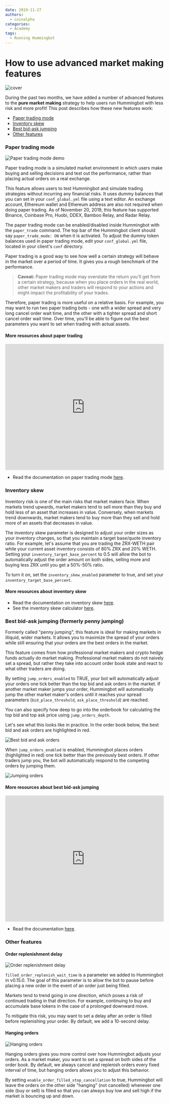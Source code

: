```yaml
---
date: 2019-11-27
authors:
  - coinalpha
categories:
  - Academy
tags:
  - Running Hummingbot
---
```


# How to use advanced market making features

![cover](cover.webp)


During the past two months, we have added a number of advanced features to the **pure market making** strategy to help users run Hummingbot with less risk and more profit! This post describes how these new features work:

- [Paper trading mode](#paper-trading)
- [Inventory skew](#inventory-skew)
- [Best bid-ask jumping](#penny-jumping)
- [Other features](#other)

<!-- more -->

### Paper trading mode

![Paper trading mode demo](demo1.png)

Paper trading mode is a simulated market environment in which users make buying and selling decisions and test out the performance, rather than placing actual orders on a real exchange.

This feature allows users to test Hummingbot and simulate trading strategies without incurring any financial risks. It uses dummy balances that you can set in your `conf_global.yml` file using a text editor. An exchange account, Ethereum wallet and Ethereum address are also not required when doing paper trading. As of November 20, 2019, this feature has supported Binance, Coinbase Pro, Huobi, DDEX, Bamboo Relay, and Radar Relay.

The paper trading mode can be enabled/disabled inside Hummingbot with the `paper_trade` command. The top bar of the Hummingbot client should say `paper_trade_mode: ON` when it is activated. To adjust the dummy token balances used in paper trading mode, edit your `conf_global.yml` file, located in your client's `conf` directory.

Paper trading is a good way to see how well a certain strategy will behave in the market over a period of time. It gives you a rough benchmark of the performance.

> **Caveat:** Paper trading mode may overstate the return you'll get from a certain strategy, because when you place orders in the real world, other market makers and traders will respond to your actions and might impact the profitability of your trades.

Therefore, paper trading is more useful on a relative basis. For example, you may want to run two paper trading bots - one with a wider spread and very long cancel order wait time, and the other with a tighter spread and short cancel order wait time. Over time, you'll be able to figure out the best parameters you want to set when trading with actual assets.

#### More resources about paper trading

<iframe style="width:100%; min-height:400px;" src="https://www.youtube.com/live/Zxq6S317pfw?si=Fdt9S3hiB7ncCLPL&t=388" frameborder="0" allow="accelerometer; autoplay; encrypted-media; gyroscope; picture-in-picture" allowfullscreen></iframe>

- Read the documentation on paper trading mode [here](../../../global-configs/paper-trade.md).

### Inventory skew

Inventory risk is one of the main risks that market makers face. When markets trend upwards, market makers tend to sell more than they buy and hold less of an asset that increases in value. Conversely, when markets trend downwards, market makers tend to buy more than they sell and hold more of an assets that decreases in value.

The inventory skew parameter is designed to adjust your order sizes as your inventory changes, so that you maintain a target base/quote inventory ratio. For example, let's assume that you are trading the ZRX-WETH pair while your current asset inventory consists of 80% ZRX and 20% WETH. Setting your `inventory_target_base_percent` to 0.5 will allow the bot to automatically adjust the order amount on both sides, selling more and buying less ZRX until you get a 50%-50% ratio.

To turn it on, set the `inventory_skew_enabled` parameter to true, and set your `inventory_target_base_percent`.

#### More resources about inventory skew
- Read the documentation on inventory skew [here](../../../strategies/pure-market-making.md).
- See the inventory skew calculator [here](https://docs.google.com/spreadsheets/d/16oCExZyM8Wo8d0aRPmT_j7oXCzea3knQ5mmm0LlPGbU/edit#gid=690135600).

### Best bid-ask jumping (formerly penny jumping)

Formerly called "penny jumping", this feature is ideal for making markets in illiquid, wider markets. It allows you to maximize the spread of your orders while still ensuring that your orders are the best orders in the market.

This feature comes from how professional market makers and crypto hedge funds actually do market making. Professional market makers do not naively set a spread, but rather they take into account order book state and react to what other traders are doing.

By setting `jump_orders_enabled` to TRUE, your bot will automatically adjust your orders one tick better than the top bid and ask orders in the market. If another market maker jumps your order, Hummingbot will automatically jump the other market maker's orders until it reaches your spread parameters (`bid_place_threshold`, `ask_place_threshold`) are reached.

You can also specify how deep to go into the orderbook for calculating the top bid and top ask price using `jump_orders_depth`.

Let's see what this looks like in practice. In the order book below, the best bid and ask orders are highlighted in red.

![Best bid and ask orders](demo6.png)

When `jump_orders_enabled` is enabled, Hummingbot places orders (highlighted in red) one tick better than the previously best orders. If other traders jump you, the bot will automatically respond to the competing orders by jumping them.

![Jumping orders](demo7.png)

#### More resources about best bid-ask jumping

<iframe style="width:100%; min-height:400px;" src="https://www.youtube.com/live/7fnAUXRLF4g?si=P_Eq2T_9lxeiZBaX&t=1496" frameborder="0" allow="accelerometer; autoplay; encrypted-media; gyroscope; picture-in-picture" allowfullscreen></iframe>


- Read the documentation [here](../../../strategies/pure-market-making.md).

### Other features

#### Order replenishment delay

![Order replenishment delay](demo2.png)

`filled_order_replenish_wait_time` is a parameter we added to Hummingbot in v0.15.0. The goal of this parameter is to allow the bot to pause before placing a new order in the event of an order just being filled.

Markets tend to trend going in one direction, which poses a risk of continued trading in that direction. For example, continuing to buy and accumulate base tokens in the case of a prolonged downward move.

To mitigate this risk, you may want to set a delay after an order is filled before replenishing your order. By default, we add a 10-second delay.

#### Hanging orders

![Hanging orders](demo2_2.png)

Hanging orders gives you more control over how Hummingbot adjusts your orders. As a market maker, you want to set a spread on both sides of the order book. By default, we always cancel and replenish orders every fixed interval of time, but hanging orders allows you to adjust this behavior.

By setting `enable_order_filled_stop_cancellation` to true, Hummingbot will leave the orders on the other side "hanging" (not cancelled) whenever one side (buy or sell) is filled so that you can always buy low and sell high if the market is bouncing up and down.
